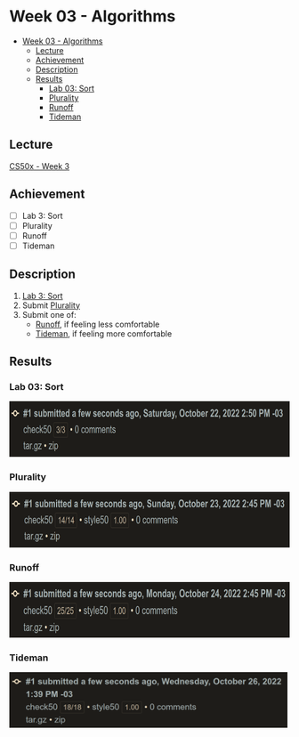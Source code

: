 # Week 03 - Algorithms
- [Week 03 - Algorithms](#week-03---algorithms)
  - [Lecture](#lecture)
  - [Achievement](#achievement)
  - [Description](#description)
  - [Results](#results)
    - [Lab 03: Sort](#lab-03-sort)
    - [Plurality](#plurality)
    - [Runoff](#runoff)
    - [Tideman](#tideman)

## Lecture
[CS50x - Week 3](https://cs50.harvard.edu/x/2022/weeks/3/)

## Achievement

- [ ] Lab 3: Sort
- [ ] Plurality
- [ ] Runoff
- [ ] Tideman

## Description

1. [Lab 3: Sort](https://cs50.harvard.edu/x/2022/labs/3/#lab-3-sort)
2. Submit [Plurality](https://cs50.harvard.edu/x/2022/psets/3/plurality/)
3. Submit one of:
	- [Runoff](https://cs50.harvard.edu/x/2022/psets/3/runoff/), if feeling less comfortable
	- [Tideman](https://cs50.harvard.edu/x/2022/psets/3/tideman/), if feeling more comfortable


## Results

### Lab 03: Sort
<img src="../images/sort_result.png" alt="lab sort" height="100"/>

### Plurality
<img src="../images/plurality_result.png" alt="problem plurality" height="100"/>

### Runoff
<img src="../images/runoff_result.png" alt="problem runoff" height="100"/>

### Tideman
<img src="../images/tideman_result.png" alt="problem tideman" height="100"/>
